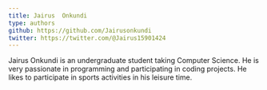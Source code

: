 ```yaml
---
title: Jairus  Onkundi
type: authors
github: https://github.com/Jairusonkundi
twitter: https://twitter.com/@Jairus15901424
---
```

Jairus Onkundi is an undergraduate student taking Computer Science. He is very passionate in programming and participating in coding projects. He likes to participate in sports activities in his leisure time.